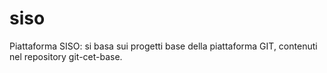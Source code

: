 # siso
Piattaforma SISO: si basa sui progetti base della piattaforma GIT, contenuti nel repository git-cet-base.
